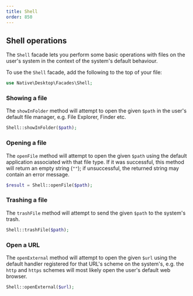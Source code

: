 ```yaml
---
title: Shell
order: 850
---
```


## Shell operations

The `Shell` facade lets you perform some basic operations with files on the user's system in the context of the system's
default behaviour.

To use the `Shell` facade, add the following to the top of your file:

```php
use Native\Desktop\Facades\Shell;
```

### Showing a file

The `showInFolder` method will attempt to open the given `$path` in the user's default file manager, e.g. File Explorer,
Finder etc.

```php
Shell::showInFolder($path);
```

### Opening a file

The `openFile` method will attempt to open the given `$path` using the default application associated with that file
type. If it was successful, this method will return an empty string (`""`); if unsuccessful, the returned string may
contain an error message.

```php
$result = Shell::openFile($path);
```

### Trashing a file

The `trashFile` method will attempt to send the given `$path` to the system's trash.

```php
Shell::trashFile($path);
```

### Open a URL

The `openExternal` method will attempt to open the given `$url` using the default handler registered for that URL's
scheme on the system's, e.g. the `http` and `https` schemes will most likely open the user's default web browser.

```php
Shell::openExternal($url);
```
